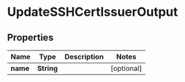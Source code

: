

# UpdateSSHCertIssuerOutput


## Properties

| Name | Type | Description | Notes |
|------------ | ------------- | ------------- | -------------|
|**name** | **String** |  |  [optional] |



